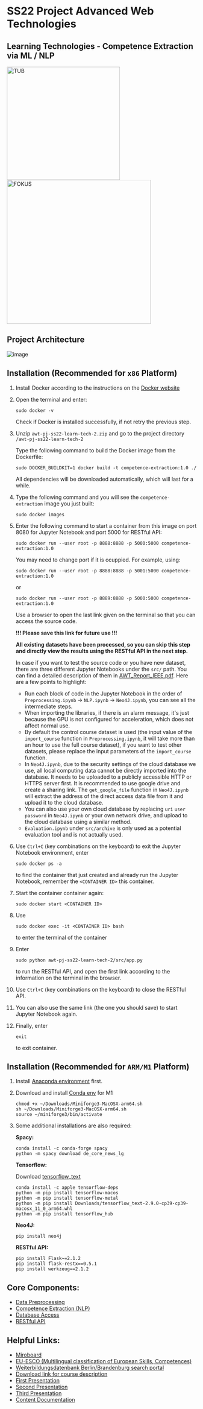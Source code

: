 # SS22 Project Advanced Web Technologies 
## Learning Technologies - Competence Extraction via ML / NLP
<img width="300" alt="TUB" src="https://user-images.githubusercontent.com/24925361/178028367-d6106e60-664a-41d7-940f-46c9e59ed870.png"> <img width="382" alt="FOKUS" src="https://user-images.githubusercontent.com/24925361/178028417-3c6a1740-cf41-4a98-8f3f-735cbfbd9b0b.png">

## Project Architecture
![image](https://user-images.githubusercontent.com/24925361/181214266-02faef6f-4692-45ec-bf81-4c2641c5e483.png)


## Installation (Recommended for ```x86``` Platform)

1. Install Docker according to the instructions on the [Docker website](https://docs.docker.com/get-docker/)

1. Open the terminal and enter:
    ```shell
    sudo docker -v
    ```
    Check if Docker is installed successfully, if not retry the previous step.

1. Unzip ```awt-pj-ss22-learn-tech-2.zip``` and go to the project directory ```/awt-pj-ss22-learn-tech-2```

    Type the following command to build the Docker image from the Dockerfile:
    ```shell
    sudo DOCKER_BUILDKIT=1 docker build -t competence-extraction:1.0 ./
    ```
    All dependencies will be downloaded automatically, which will last for a while.

1. Type the following command and you will see the ```competence-extraction``` image you just built:
    ```shell
    sudo docker images
    ```
    
1. Enter the following command to start a container from this image on port 8080 for Jupyter Notebook and port 5000 for RESTful API:
    ```shell
    sudo docker run --user root -p 8888:8888 -p 5000:5000 competence-extraction:1.0
    ```
    You may need to change port if it is ocuppied. For example, using:
    ```shell
    sudo docker run --user root -p 8888:8888 -p 5001:5000 competence-extraction:1.0
    ```
    or
    ```shell
    sudo docker run --user root -p 8889:8888 -p 5000:5000 competence-extraction:1.0
    ```

    Use a browser to open the last link given on the terminal so that you can access the source code. 
    
    **!!! Please save this link for future use !!!** 
    
    **All existing datasets have been processed, so you can skip this step and directly view the results using the RESTful API in the next step.**

    In case if you want to test the source code or you have new dataset, there are three different Jupyter Notebooks under the ```src/``` path. You can find a detailed description of them in [AWT_Report_IEEE.pdf](./AWT_Report_IEEE.pdf).
    Here are a few points to highlight:

    * Run each block of code in the Jupyter Notebook in the order of ```Preprocessing.ipynb``` -> ```NLP.ipynb``` -> ```Neo4J.ipynb```, you can see all the intermediate steps.
    * When importing the libraries, if there is an alarm message, it's just because the GPU is not configured for acceleration, which does not affect normal use.
    * By default the control course dataset is used (the input value of the ```import_course``` function in ```Preprocessing.ipynb```, it will take more than an hour to use the full course dataset), if you want to test other datasets, please replace the input parameters of the ```import_course``` function.
    * In ```Neo4J.ipynb```, due to the security settings of the cloud database we use, all local computing data cannot be directly imported into the database. It needs to be uploaded to a publicly accessible HTTP or HTTPS server first. It is recommended to use google drive and create a sharing link. The ```get_google_file``` function in ```Neo4J.ipynb``` will extract the address of the direct access data file from it and upload it to the cloud database.
    * You can also use your own cloud database by replacing ```uri``` ```user``` ```password``` in ```Neo4J.ipynb``` or your own network drive, and upload to the cloud database using a similar method.
    * ```Evaluation.ipynb``` under  ```src/archive```  is only used as a potential evaluation tool and is not actually used.

1. Use ```Ctrl+C``` (key combinations on the keyboard) to exit the Jupyter Notebook environment, enter
    ```shell
    sudo docker ps -a
    ```
    to find the container that just created and already run the Jupyter Notebook, remember the ```<CONTAINER ID>``` this container.

1. Start the container container again:
    ```shell
    sudo docker start <CONTAINER ID>
    ```

1. Use
    ```shell
    sudo docker exec -it <CONTAINER ID> bash 
    ```
    to enter the terminal of the container

1. Enter
    ```shell
    sudo python awt-pj-ss22-learn-tech-2/src/app.py 
    ```
    to run the RESTful API, and open the first link according to the information on the terminal in the browser.

1. Use ```Ctrl+C``` (key combinations on the keyboard) to close the RESTful API.

1. You can also use the same link (the one you should save) to start Jupyter Notebook again.

1. Finally, enter 
    ```shell
    exit
    ```
    to exit container.

## Installation (Recommended for ```ARM/M1``` Platform)

1. Install [Anaconda environment](https://www.anaconda.com/) first.

1. Download and install [Conda env](https://github.com/conda-forge/miniforge/releases/latest/download/Miniforge3-MacOSX-arm64.sh) for M1
     ```shell
    chmod +x ~/Downloads/Miniforge3-MacOSX-arm64.sh
    sh ~/Downloads/Miniforge3-MacOSX-arm64.sh
    source ~/miniforge3/bin/activate
    ```

1. Some additional installations are also required:

    **Spacy:**
    ```shell
    conda install -c conda-forge spacy
    python -m spacy download de_core_news_lg
    ```

    **Tensorflow:**
    
    Download [tensorflow_text](https://github.com/sun1638650145/Libraries-and-Extensions-for-TensorFlow-for-Apple-Silicon/releases/download/v2.9/tensorflow_text-2.9.0-cp39-cp39-macosx_11_0_arm64.whl)
    ```shell
    conda install -c apple tensorflow-deps
    python -m pip install tensorflow-macos
    python -m pip install tensorflow-metal
    python -m pip install Downloads/tensorflow_text-2.9.0-cp39-cp39-macosx_11_0_arm64.whl
    python -m pip install tensorflow_hub
    ```

    **Neo4J:**
    ```shell
    pip install neo4j
    ```

    **RESTful API:**
    ```
    pip install Flask~=2.1.2
    pip install flask-restx==0.5.1
    pip install werkzeug==2.1.2
    ```

## Core Components:
* [Data Preprocessing](./src/Preprocessing.ipynb)
* [Competence Extraction (NLP)](./src/NLP.ipynb)
* [Database Access](./src/Neo4J.ipynb)
* [RESTful API](./src/app.py)

## Helpful Links:
* [Miroboard](https://miro.com/app/board/uXjVO4rE3z4=/)
* [EU-ESCO (Multilingual classification of European Skills, Competences)](https://esco.ec.europa.eu/en)
* [Weiterbildungsdatenbank Berlin/Brandenburg search portal](https://www.wdb-suchportal.de/de)
* [Download link for course description](https://webspace.fokus.fraunhofer.de/index.php/s/4g7isDScGgJFmyK)
* [First Presentation](https://docs.google.com/presentation/d/1Khsn_8M1RbjfMqUFCwPy9wX0nEmaIjShYJDiTsIkKAM/edit#slide=id.g122c239953c_2_10)
* [Second Presentation](https://docs.google.com/presentation/d/1qBtznjY1o8PyaYzvs-UPRpJHfz8Td3pSIfjiIBseZYs/edit#slide=id.g122c239953c_2_16)
* [Third Presentation](https://docs.google.com/presentation/d/10RYty7uy4iDyFTbF-Z_PJPTfI8WNRnBT98rpj2WZr0M/edit#slide=id.g12f87666f53_0_0)
* [Content Documentation](https://docs.google.com/document/d/1mfp5A2DEiTcGTzrYrh6c9gaYeMAisS2vuYwDd_1vQfo/edit?usp=sharing)
